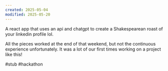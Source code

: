 ```yaml
---
created: 2025-05-04
modified: 2025-05-20
---
```

A react app that uses an api and chatgpt to create a Shakespearean roast of your linkedin profile lol.

All the pieces worked at the end of that weekend, but not the continuous experience unfortunately. It was a lot of our first times working on a project like this!

#stub #hackathon